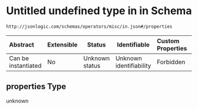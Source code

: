 # Untitled undefined type in in Schema

```txt
http://jsonlogic.com/schemas/operators/misc/in.json#/properties
```




| Abstract            | Extensible | Status         | Identifiable            | Custom Properties | Additional Properties | Access Restrictions | Defined In                                                 |
| :------------------ | ---------- | -------------- | ----------------------- | :---------------- | --------------------- | ------------------- | ---------------------------------------------------------- |
| Can be instantiated | No         | Unknown status | Unknown identifiability | Forbidden         | Allowed               | none                | [in.json\*](operators/misc/in.json "open original schema") |

## properties Type

unknown
